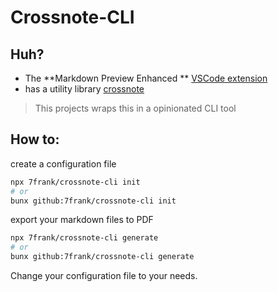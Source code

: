 # Crossnote-CLI

## Huh?

- The **Markdown Preview Enhanced ** [VSCode extension](https://shd101wyy.github.io/markdown-preview-enhanced/#/)
- has a utility library [crossnote](https://github.com/shd101wyy/crossnote)

> This projects wraps this in a opinionated CLI tool

## How to:

create a configuration file

```bash
npx 7frank/crossnote-cli init
# or
bunx github:7frank/crossnote-cli init
```

export your markdown files to PDF

```bash
npx 7frank/crossnote-cli generate
# or
bunx github:7frank/crossnote-cli generate
```

Change your configuration file to your needs.
